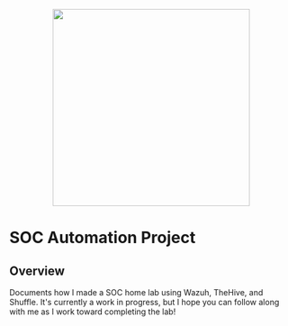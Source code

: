 <p align = "center">
<img src="https://i.imgur.com/wXUQjd6.png" length = 350, width = 350> 
</p>

# SOC Automation Project
## Overview
Documents how I made a SOC home lab using Wazuh, TheHive, and Shuffle. It's currently a work in progress, but I hope you can follow along with me as I work toward completing the lab! 
